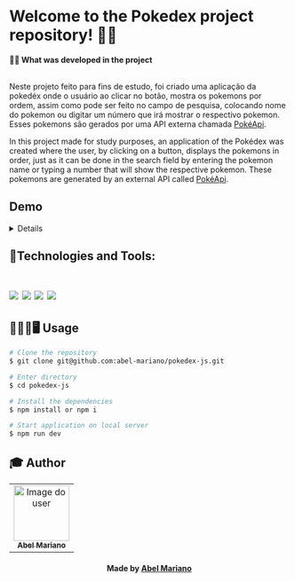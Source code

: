 # Welcome to the Pokedex project repository! 🌳🦋

<summary><strong>🧑‍💻 What was developed in the project</strong></summary><br />

Neste projeto feito para fins de estudo, foi criado uma aplicação da pokedéx onde o usuário ao clicar no botão, mostra os pokemons por ordem, assim como pode ser feito no campo de pesquisa, colocando nome do pokemon ou digitar um número que irá mostrar o respectivo pokemon. Esses pokemons são gerados por uma API externa chamada [PokéApi](https://pokeapi.co/).

In this project made for study purposes, an application of the Pokédex was created where the user, by clicking on a button, displays the pokemons in order, just as it can be done in the search field by entering the pokemon name or typing a number that will show the respective pokemon. These pokemons are generated by an external API called [PokéApi](https://pokeapi.co/).

## Demo

<details>

<div align="center">
<img src="" width="640px"/>
</div>

</details>

## 🚀Technologies and Tools:
<h1 align='left'>
<img src="https://img.shields.io/badge/HTML5-E34F26?style=for-the-badge&logo=html5&logoColor=white" />
<img src="https://img.shields.io/badge/CSS3-1572B6?style=for-the-badge&logo=css3&logoColor=white" />
<img src="https://img.shields.io/badge/JavaScript-F7DF1E?style=for-the-badge&logo=javascript&logoColor=black" />
<img src="https://img.shields.io/badge/vite-%23646CFF.svg?style=for-the-badge&logo=vite&logoColor=white" />
</h1>

## 👨🏻‍💻🖥 Usage

```bash
# Clone the repository
$ git clone git@github.com:abel-mariano/pokedex-js.git
```

```bash
# Enter directory
$ cd pokedex-js
```

```bash
# Install the dependencies
$ npm install or npm i
```

```bash
# Start application on local server
$ npm run dev
```

## :mortar_board: Author

<table align="center">
  <tr>
    <td align="center">
      <a href="https://github.com/abel-mariano">
        <img src="https://avatars.githubusercontent.com/abel-mariano" width="100px;" alt="Image do user" />
        <br />
        <sub><b>Abel Mariano</b></sub>
      </a>           
    </td>    
  </tr>
</table>

<h4 align="center">
  Made by  <a href="https://www.linkedin.com/in/abelmariano/" target="_blank"> Abel Mariano </a>
</h4>
